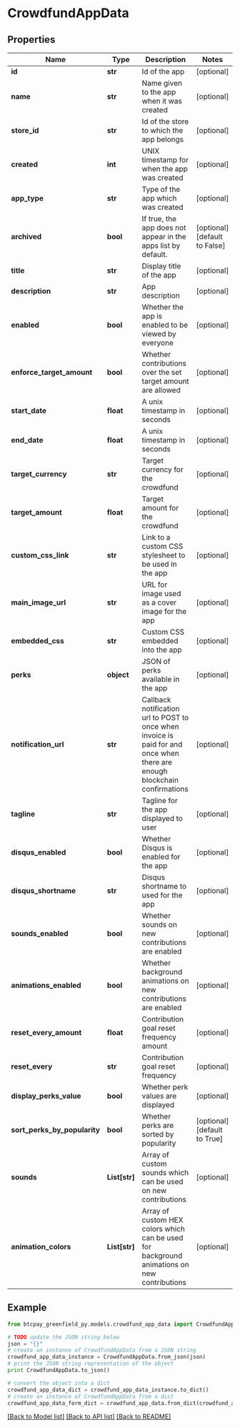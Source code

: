 # CrowdfundAppData


## Properties
Name | Type | Description | Notes
------------ | ------------- | ------------- | -------------
**id** | **str** | Id of the app | [optional] 
**name** | **str** | Name given to the app when it was created | [optional] 
**store_id** | **str** | Id of the store to which the app belongs | [optional] 
**created** | **int** | UNIX timestamp for when the app was created | [optional] 
**app_type** | **str** | Type of the app which was created | [optional] 
**archived** | **bool** | If true, the app does not appear in the apps list by default. | [optional] [default to False]
**title** | **str** | Display title of the app | [optional] 
**description** | **str** | App description | [optional] 
**enabled** | **bool** | Whether the app is enabled to be viewed by everyone | [optional] 
**enforce_target_amount** | **bool** | Whether contributions over the set target amount are allowed | [optional] 
**start_date** | **float** | A unix timestamp in seconds | [optional] 
**end_date** | **float** | A unix timestamp in seconds | [optional] 
**target_currency** | **str** | Target currency for the crowdfund | [optional] 
**target_amount** | **float** | Target amount for the crowdfund | [optional] 
**custom_css_link** | **str** | Link to a custom CSS stylesheet to be used in the app | [optional] 
**main_image_url** | **str** | URL for image used as a cover image for the app | [optional] 
**embedded_css** | **str** | Custom CSS embedded into the app | [optional] 
**perks** | **object** | JSON of perks available in the app | [optional] 
**notification_url** | **str** | Callback notification url to POST to once when invoice is paid for and once when there are enough blockchain confirmations | [optional] 
**tagline** | **str** | Tagline for the app displayed to user | [optional] 
**disqus_enabled** | **bool** | Whether Disqus is enabled for the app | [optional] 
**disqus_shortname** | **str** | Disqus shortname to used for the app | [optional] 
**sounds_enabled** | **bool** | Whether sounds on new contributions are enabled | [optional] 
**animations_enabled** | **bool** | Whether background animations on new contributions are enabled | [optional] 
**reset_every_amount** | **float** | Contribution goal reset frequency amount | [optional] 
**reset_every** | **str** | Contribution goal reset frequency | [optional] 
**display_perks_value** | **bool** | Whether perk values are displayed | [optional] 
**sort_perks_by_popularity** | **bool** | Whether perks are sorted by popularity | [optional] [default to True]
**sounds** | **List[str]** | Array of custom sounds which can be used on new contributions | [optional] 
**animation_colors** | **List[str]** | Array of custom HEX colors which can be used for background animations on new contributions | [optional] 

## Example

```python
from btcpay_greenfield_py.models.crowdfund_app_data import CrowdfundAppData

# TODO update the JSON string below
json = "{}"
# create an instance of CrowdfundAppData from a JSON string
crowdfund_app_data_instance = CrowdfundAppData.from_json(json)
# print the JSON string representation of the object
print CrowdfundAppData.to_json()

# convert the object into a dict
crowdfund_app_data_dict = crowdfund_app_data_instance.to_dict()
# create an instance of CrowdfundAppData from a dict
crowdfund_app_data_form_dict = crowdfund_app_data.from_dict(crowdfund_app_data_dict)
```
[[Back to Model list]](../README.md#documentation-for-models) [[Back to API list]](../README.md#documentation-for-api-endpoints) [[Back to README]](../README.md)


